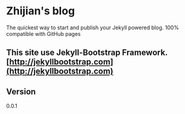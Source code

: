 # Zhijian's blog
The quickest way to start and publish your Jekyll powered blog. 100% compatible with GitHub pages

## This site use **Jekyll-Bootstrap Framework.**[http://jekyllbootstrap.com](http://jekyllbootstrap.com)

## Version
0.0.1

